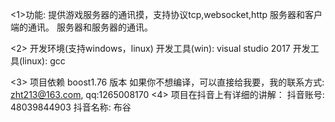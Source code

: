 <1>功能:
      提供游戏服务器的通讯摸，支持协议tcp,websocket,http
	  服务器和客户端的通讯。
	  服务器和服务器的通讯。
	 
<2> 开发环境(支持windows，linux)
    开发工具(win):   visual studio 2017
	开发工具(linux): gcc 
	
<3> 项目依赖
        boost1.76 版本
		如果你不想编译，可以直接给我要，我的联系方式: zht213@163.com,  qq:1265008170
<4> 项目在抖音上有详细的讲解： 抖音账号: 48039844903     抖音名称: 布谷
  
